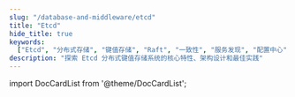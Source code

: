 ```yaml
---
slug: "/database-and-middleware/etcd"
title: "Etcd"
hide_title: true
keywords:
  ["Etcd", "分布式存储", "键值存储", "Raft", "一致性", "服务发现", "配置中心"]
description: "探索 Etcd 分布式键值存储系统的核心特性、架构设计和最佳实践"
---
```


import DocCardList from '@theme/DocCardList';

<DocCardList />